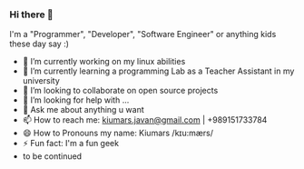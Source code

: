 ### Hi there 👋

<!--
**kiumarsj/kiumarsj** is a ✨ _special_ ✨ repository because its `README.md` (this file) appears on your GitHub profile.
-->
I'm a "Programmer", "Developer", "Software Engineer" or anything kids these day say :)

- 🔭 I’m currently working on my linux abilities
- 🌱 I’m currently learning a programming Lab as a Teacher Assistant in my university
- 👯 I’m looking to collaborate on open source projects
- 🤔 I’m looking for help with ...
- 💬 Ask me about anything u want
- 📫 How to reach me: kiumars.javan@gmail.com | +989151733784
- 😄 How to Pronouns my name: Kiumars /kɪu:mærs/
- ⚡ Fun fact: I'm a fun geek
- to be continued
